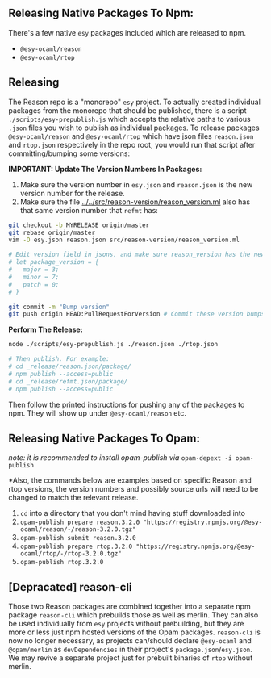 ## Releasing Native Packages To Npm:

There's a few native `esy` packages included which are released to npm.

- `@esy-ocaml/reason`
- `@esy-ocaml/rtop`

## Releasing

The Reason repo is a "monorepo" `esy` project. To actually created individual
packages from the monorepo that should be published, there is a script
`./scripts/esy-prepublish.js` which accepts the relative paths to various
`.json` files you wish to publish as individual packages. To release packages
`@esy-ocaml/reason` and `@esy-ocaml/rtop` which have json files `reason.json`
and `rtop.json` respectively in the repo root, you would run that script after
committing/bumping some versions:


**IMPORTANT: Update The Version Numbers In Packages:**
1. Make sure the version number in `esy.json` and `reason.json` is the new
   version number for the release.
2. Make sure the file
   [../../src/reason-version/reason_version.ml](../../src/reason-version/reason_version.ml)
   also has that same version number that `refmt` has:

```sh
git checkout -b MYRELEASE origin/master
git rebase origin/master
vim -O esy.json reason.json src/reason-version/reason_version.ml

# Edit version field in jsons, and make sure reason_version has the new version
# let package_version = {
#   major = 3;
#   minor = 7;
#   patch = 0;
# }

git commit -m "Bump version"
git push origin HEAD:PullRequestForVersion # Commit these version bumps

```

**Perform The Release:**
```sh
node ./scripts/esy-prepublish.js ./reason.json ./rtop.json

# Then publish. For example:
# cd _release/reason.json/package/
# npm publish --access=public
# cd _release/refmt.json/package/
# npm publish --access=public
```

Then follow the printed instructions for pushing any of the packages to npm.
They will show up under `@esy-ocaml/reason` etc.


## Releasing Native Packages To Opam:

*note: it is recommended to install opam-publish via* `opam-depext -i opam-publish`

*Also, the commands below are examples based on specific Reason and rtop versions, the version numbers and possibly source urls will need to be changed to match the relevant release.

1. `cd` into a directory that you don't mind having stuff downloaded into
2. `opam-publish prepare reason.3.2.0 "https://registry.npmjs.org/@esy-ocaml/reason/-/reason-3.2.0.tgz"`
3. `opam-publish submit reason.3.2.0`
4. `opam-publish prepare rtop.3.2.0 "https://registry.npmjs.org/@esy-ocaml/rtop/-/rtop-3.2.0.tgz"`
5. `opam-publish rtop.3.2.0`

## [Depracated] reason-cli
Those two Reason packages are combined together into a separate npm package
`reason-cli` which prebuilds those as well as merlin. They can also be used
individually from `esy` projects without prebuilding, but they are more or less
just npm hosted versions of the Opam packages. `reason-cli` is now no longer
necessary, as projects can/should declare `@esy-ocaml` and `@opam/merlin` as
`devDependencies` in their project's `package.json`/`esy.json`.  We may revive
a separate project just for prebuilt binaries of `rtop` without merlin.

